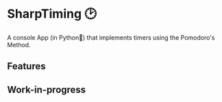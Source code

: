 # SharpTiming 🕑

A console App (in Python🐍) that implements timers using the Pomodoro's Method.

## Features

## Work-in-progress
